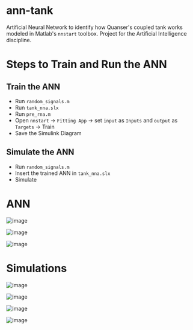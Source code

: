 # ann-tank

Artificial Neural Network to identify how Quanser's coupled tank works modeled in Matlab's `nnstart` toolbox. Project for the Artificial Intelligence discipline.

# Steps to Train and Run the ANN

## Train the ANN
- Run `random_signals.m`
- Run `tank_nna.slx`
- Run `pre_rna.m`
- Open `nnstart` -> `Fitting App` -> set `input` as  `Inputs` and `output` as `Targets` -> Train
- Save the Simulink Diagram

## Simulate the ANN
- Run `random_signals.m`
- Insert the trained ANN in `tank_nna.slx`
- Simulate

# ANN 

![image](https://github.com/hugodiasg/ann-tank/assets/80465879/008f2424-ad1f-42ef-91d4-100b0fee1fdc)

![image](https://github.com/hugodiasg/ann-tank/assets/80465879/bf9ad51d-659a-4d9b-b797-7c8897d30f52)

![image](https://github.com/hugodiasg/ann-tank/assets/80465879/245f5164-befe-496e-9276-024e827efc7d)

# Simulations

![image](https://github.com/hugodiasg/ann-tank/assets/80465879/7c2418f1-1703-4242-a604-d9ab2b0607a0)

![image](https://github.com/hugodiasg/ann-tank/assets/80465879/d5fcd5d2-13f6-42a6-812d-a4652c5dd649)

![image](https://github.com/hugodiasg/ann-tank/assets/80465879/f440edf3-1309-4961-aca3-ca75de7b1248)

![image](https://github.com/hugodiasg/ann-tank/assets/80465879/1fcb81c5-da4d-4ce0-b02a-e2e1a4baebb8)
